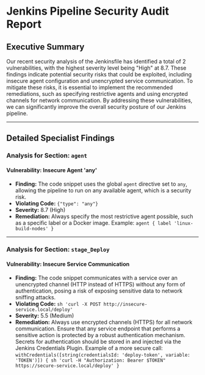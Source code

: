 # Jenkins Pipeline Security Audit Report

## Executive Summary
Our recent security analysis of the Jenkinsfile has identified a total of 2 vulnerabilities, with the highest severity level being "High" at 8.7. These findings indicate potential security risks that could be exploited, including insecure agent configuration and unencrypted service communication. To mitigate these risks, it is essential to implement the recommended remediations, such as specifying restrictive agents and using encrypted channels for network communication. By addressing these vulnerabilities, we can significantly improve the overall security posture of our Jenkins pipeline.

---

## Detailed Specialist Findings
### Analysis for Section: `agent`

#### Vulnerability: Insecure Agent 'any'
- **Finding:** The code snippet uses the global `agent` directive set to `any`, allowing the pipeline to run on any available agent, which is a security risk.
- **Violating Code:** `{"type": "any"}`
- **Severity:** 8.7 (High)
- **Remediation:** Always specify the most restrictive agent possible, such as a specific label or a Docker image. Example: `agent { label 'linux-build-nodes' }`

---

### Analysis for Section: `stage_Deploy`

#### Vulnerability: Insecure Service Communication
- **Finding:** The code snippet communicates with a service over an unencrypted channel (HTTP instead of HTTPS) without any form of authentication, posing a risk of exposing sensitive data to network sniffing attacks.
- **Violating Code:** `sh 'curl -X POST http://insecure-service.local/deploy'`
- **Severity:** 5.5 (Medium)
- **Remediation:** Always use encrypted channels (HTTPS) for all network communication. Ensure that any service endpoint that performs a sensitive action is protected by a robust authentication mechanism. Secrets for authentication should be stored in and injected via the Jenkins Credentials Plugin. Example of a more secure call: `withCredentials([string(credentialsId: 'deploy-token', variable: 'TOKEN')]) { sh 'curl -H "Authorization: Bearer $TOKEN" https://secure-service.local/deploy' }`